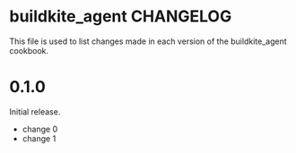 # buildkite_agent CHANGELOG

This file is used to list changes made in each version of the buildkite_agent cookbook.

# 0.1.0

Initial release.

- change 0
- change 1

